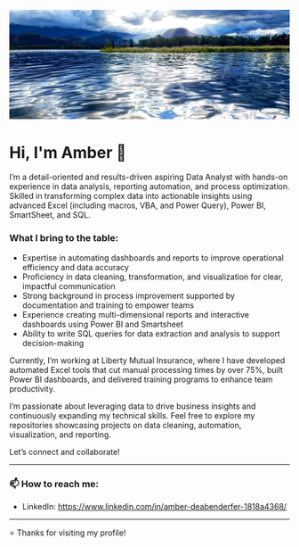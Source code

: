 ![](https://github.com/ADeabenderfer/adeabenderfer/blob/main/pendorielle1.jpg)
# Hi, I'm Amber 👋

I’m a detail-oriented and results-driven aspiring Data Analyst with hands-on experience in data analysis, reporting automation, and process optimization. Skilled in transforming complex data into actionable insights using advanced Excel (including macros, VBA, and Power Query), Power BI, SmartSheet, and SQL.

### What I bring to the table:
- Expertise in automating dashboards and reports to improve operational efficiency and data accuracy
- Proficiency in data cleaning, transformation, and visualization for clear, impactful communication
- Strong background in process improvement supported by documentation and training to empower teams
- Experience creating multi-dimensional reports and interactive dashboards using Power BI and Smartsheet
- Ability to write SQL queries for data extraction and analysis to support decision-making

Currently, I’m working at Liberty Mutual Insurance, where I have developed automated Excel tools that cut manual processing times by over 75%, built Power BI dashboards, and delivered training programs to enhance team productivity.

I’m passionate about leveraging data to drive business insights and continuously expanding my technical skills. Feel free to explore my repositories showcasing projects on data cleaning, automation, visualization, and reporting.

Let’s connect and collaborate!

---

### 📫 How to reach me:
- LinkedIn: https://www.linkedin.com/in/amber-deabenderfer-1818a4368/

---

⭐️ Thanks for visiting my profile!
